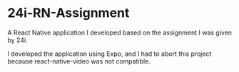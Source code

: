 # 24i-RN-Assignment
A React Native application I developed based on the assignment I was given by 24i.

I developed the application using Expo, and I had to abort this project because react-native-video was not compatible.
